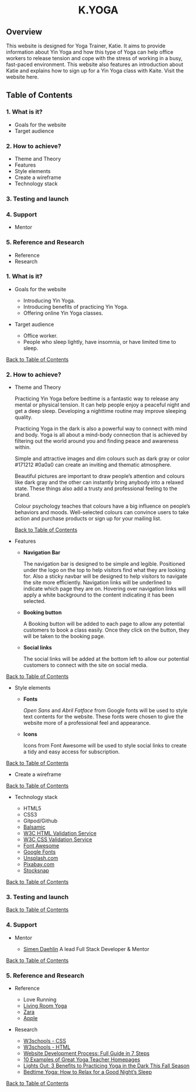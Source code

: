 <h1 align="center"><b>K.YOGA</b></h1>

## **Overview**

This website is designed for Yoga Trainer, Katie. It aims to provide information about Yin Yoga and how this type of Yoga can help office workers to release tension and cope with the stress of working in a busy, fast-paced environment. This website also features an introduction about Katie and  explains how to sign up for a Yin Yoga class with Kaite. 
Visit the website here.

## **Table of Contents**

### 1. **What is it?**
* Goals for the website
* Target audience

###  2. **How to achieve?**
* Theme and Theory
* Features
* Style elements 
* Create a wireframe
* Technology stack 

### 3. **Testing and launch**

### 4. **Support**
* Mentor 

### 5. **Reference and Research**
* Reference
* Research


### **1. What is it?**

* Goals for the website

  - Introducing Yin Yoga.
  - Introducing benefits of practicing Yin Yoga.
  - Offering online Yin Yoga classes.

* Target audience

  - Office worker.
  - People who sleep lightly, have insomnia, or have limited time to sleep.

[Back to Table of Contents](#content)

### **2. How to achieve?**

* Theme and Theory
  
  Practicing Yin Yoga before bedtime is a fantastic way to release any mental or physical tension. It can help people enjoy a peaceful night and get a deep sleep. Developing a nighttime routine may improve sleeping quality. 

  Practicing Yoga in the dark is also a powerful way to connect with mind and body. Yoga is all about a mind-body connection that is achieved by filtering out the world around you and finding peace and awareness within.

  Simple and attractive images and dim colours such as dark gray or color #171212 #0a0a0 can create an inviting and thematic atmosphere.   
  
  Beautiful pictures are important to draw people’s attention and colours like dark gray and the other can instantly bring anybody into a relaxed state. These things also add a trusty and professional feeling to the brand.
  
  Colour psychology teaches that colours have a big influence on people’s behaviors and moods. Well-selected colours can convince users to take action and purchase products or sign up for your mailing list.

  [Back to Table of Contents](#content)

* Features

  - **Navigation Bar**
    
    The navigation bar is designed to be simple and legible. Positioned under the logo on the top to help visitors find what they are looking for. Also a sticky navbar will be designed to help visitors to navigate the site more efficiently. Navigation links will be underlined to indicate which page they are on. Hovering over navigation links will apply a white background to the content indicating it has been selected.

  - **Booking button**
    
    A Booking button will be added to each page to allow any potential customers to book a class easily. Once they click on the button, they will be taken to the booking page. 

  - **Social links**
    
    The social links will be added at the bottom left to allow our potential customers to connect with the site on social media.

[Back to Table of Contents](#content)

* Style elements 
  - **Fonts**
  
    *Open Sans* and *Abril Fatface* from Google fonts will be used to style text contents for the website. These fonts were chosen to give the website more of a professional feel and appearance. 

  - **Icons**
    
    Icons from Font Awesome will be used to style social links to create a tidy and easy access for subscription.


[Back to Table of Contents](#content)


* Create a wireframe

[Back to Table of Contents](#content)


* Technology stack 

  - HTML5
  - CSS3
  - Gitpod/Github
  - [Balsamic](https://balsamiq.com/wireframes/)
  - [W3C HTML Validation Service](https://validator.w3.org/#validate_by_input)
  - [W3C CSS Validation Service](https://jigsaw.w3.org/css-validator/#validate_by_input)
  - [Font Awesome](https://fontawesome.com/)
  - [Google Fonts](https://fonts.google.com/)
  - [Unsplash.com](https://unsplash.com/)
  - [Pixabay.com](https://pixabay.com/)
  - [Stocksnap](Stocksnap.io)


[Back to Table of Contents](#content)


### 3. **Testing and launch**


[Back to Table of Contents](#content)


### 4. **Support**

* Mentor

  - [Simen Daehlin](https://www.linkedin.com/in/simendaehlin/)
  A lead Full Stack Developer & Mentor


[Back to Table of Contents](#content)


### 5. **Reference and Research**

* Reference

  - Love Running
  - [Living Room Yoga](https://www.livingroomyoga.ie/)
  - [Zara](zara.com)
  - [Apple](apple.com)

* Research

  - [W3schools - CSS](https://www.w3schools.com/css/default.asp)
  - [W3schools - HTML](https://www.w3schools.com/html/default.asp )
  - [Website Development Process: Full Guide in 7 Steps](https://xbsoftware.com/blog/website-development-process-full-guide/)  
  - [10 Examples of Great Yoga Teacher Homepages](https://www.susannerieker.com/10-examples-great-yoga-teacher-homepages/ ) 
  - [Lights Out: 3 Benefits to Practicing Yoga in the Dark This Fall Season](https://www.yogapedia.com/2/6927/yoga-practice/yoga-types/why-you-should-practice-yoga-in-the-dark)  
  - [Bedtime Yoga: How to Relax for a Good Night’s Sleep](https://www.healthline.com/health/healthy-sleep/bedtime-yoga 
) 


[Back to Table of Contents](#content)